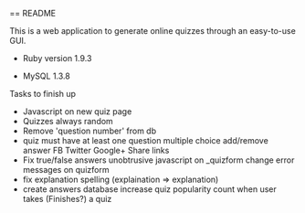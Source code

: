 == README

This is a web application to generate online quizzes through an easy-to-use GUI.

* Ruby version 1.9.3

* MySQL 1.3.8

Tasks to finish up

- Javascript on new quiz page
- Quizzes always random
- Remove 'question number' from db
- quiz must have at least one question
multiple choice add/remove answer
FB Twitter Google+ Share links
- Fix true/false answers
unobtrusive javascript on _quizform
change error messages on quizform
- fix explanation spelling (explaination => explanation)
- create answers database
increase quiz popularity count when user takes (Finishes?) a quiz